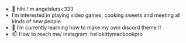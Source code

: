 - 🎀 hihi !'m angelslurs<333
-  I’m interested in playing video games, cooking sweets and meeting all kinds of new people
- 🌱 I’m currently learning how to make my own discord theme !!
- 📫 How to reach me/ instagram: hellokittymacbookpro
<!---
--->
